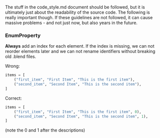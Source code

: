 The stuff in the code_style.md document should be followed, but it is ultimately just about 
the readability of the source code.
The following is really important though. If these guidelines are not followed, it can cause 
massive problems - and not just now, but also years in the future.

### EnumProperty

**Always** add an index for each element. 
If the index is missing, we can not reorder elements later and we can not rename identifiers 
without breaking old .blend files.

Wrong: 
```python
items = [
    ("first_item", "First Item", "This is the first item"),
    ("second_item", "Second Item", "This is the second item"),
]
```

Correct:
```python
items = [
    ("first_item", "First Item", "This is the first item", 0),
    ("second_item", "Second Item", "This is the second item", 1),
]
```
(note the 0 and 1 after the descriptions)
